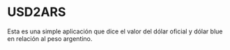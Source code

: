 # USD2ARS

Esta es una simple aplicación que dice el valor del dólar oficial y dólar blue en relación al peso argentino.
